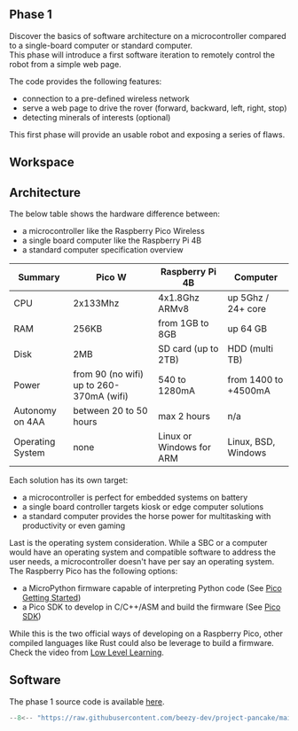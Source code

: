 ## Phase 1
Discover the basics of software architecture on a microcontroller compared to a single-board computer or standard computer.  
This phase will introduce a first software iteration to remotely control the robot from a simple web page.  

The code provides the following features:   
- connection to a pre-defined wireless network
- serve a web page to drive the rover (forward, backward, left, right, stop)
- detecting minerals of interests (optional)

This first phase will provide an usable robot and exposing a series of flaws.

## Workspace 


## Architecture 
The below table shows the hardware difference between:  

- a microcontroller like the Raspberry Pico Wireless
- a single board computer like the Raspberry Pi 4B 
- a standard computer specification overview 

| Summary |  Pico W    | Raspberry Pi 4B               | Computer           |
|---------|------------|-------------------------------|--------------------|
| CPU     |  2x133Mhz  | 4x1.8Ghz ARMv8                | up 5Ghz / 24+ core |
| RAM     |  256KB     | from 1GB to 8GB               | up 64 GB           |
| Disk    |  2MB       | SD card (up to 2TB)           | HDD (multi TB)     |
| Power   |  from 90 (no wifi) up to 260-370mA (wifi) | 540 to 1280mA | from 1400 to +4500mA |
| Autonomy on 4AA | between 20 to 50 hours | max 2 hours | n/a |
| Operating System | none | Linux or Windows for ARM | Linux, BSD, Windows |

Each solution has its own target:

- a microcontroller is perfect for embedded systems on battery 
- a single board controller targets kiosk or edge computer solutions 
- a standard computer provides the horse power for multitasking with productivity or even gaming

Last is the operating system consideration. While a SBC or a computer would have an operating system and compatible software to address the user needs, a microcontroller doesn't have per say an operating system. The Raspberry Pico has the following options:

- a MicroPython firmware capable of interpreting Python code (See [Pico Getting Started](https://projects.raspberrypi.org/en/projects/getting-started-with-the-pico/0))
- a Pico SDK to develop in C/C++/ASM and build the firmware (See [Pico SDK](https://github.com/raspberrypi/pico-sdk))

While this is the two official ways of developing on a Raspberry Pico, other compiled languages like Rust could also be leverage to build a firmware. Check the video from [Low Level Learning](https://www.youtube.com/watch?v=Yi0WRF5WPFw).

## Software

The phase 1 source code is available [here](https://github.com/beezy-dev/project-pancake/blob/main/code/phase01/main.py).

```python
--8<-- "https://raw.githubusercontent.com/beezy-dev/project-pancake/main/code/phase01/main.py"
``` 

